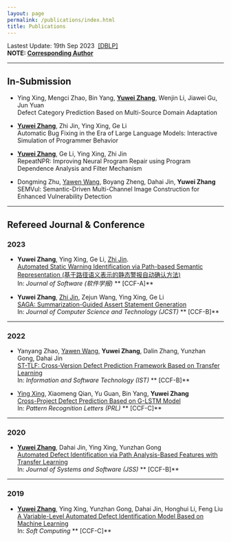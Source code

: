 ```yaml
---
layout: page
permalink: /publications/index.html
title: Publications
---
```


Lastest Update: 19th Sep 2023&nbsp; [[DBLP]](https://dblp.uni-trier.de/pid/95/8351-3.html)<br>
**NOTE: <u>Corresponding Author</u>**

---

## In-Submission

- Ying Xing, Mengci Zhao, Bin Yang, **<u>Yuwei Zhang</u>**, Wenjin Li, Jiawei Gu, Jun Yuan<br>Defect Category Prediction Based on Multi-Source Domain Adaptation<br>

- **<u>Yuwei Zhang</u>**, Zhi Jin, Ying Xing, Ge Li<br>Automatic Bug Fixing in the Era of Large Language Models: Interactive Simulation of Programmer Behavior<br>

- **<u>Yuwei Zhang</u>**, Ge Li, Ying Xing, Zhi Jin<br>RepeatNPR: Improving Neural Program Repair using Program Dependence Analysis and Filter Mechanism<br>

-  Dongming Zhu, <u>Yawen Wang</u>, Boyang Zheng, Dahai Jin, **Yuwei Zhang**<br>SEMVul: Semantic-Driven Multi-Channel Image Construction for Enhanced Vulnerability Detection<br>

---

## Refereed Journal & Conference

### 2023

- **Yuwei Zhang**, Ying Xing, Ge Li, <u>Zhi Jin</u>.<br>[Automated Static Warning Identification via Path-based Semantic Representation (基于路径语义表示的静态警报自动确认方法)](https://arxiv.org/abs/2306.15568)<br>In: *Journal of Software (软件学报)* ** [CCF-A]**<br>

- **Yuwei Zhang**, <u>Zhi Jin</u>, Zejun Wang, Ying Xing, Ge Li<br>[SAGA: Summarization-Guided Assert Statement Generation](https://arxiv.org/abs/2305.14808)<br>In: *Journal of Computer Science and Technology (JCST)* ** [CCF-B]**<br>

---

### 2022

- Yanyang Zhao, <u>Yawen Wang</u>, **Yuwei Zhang**, Dalin Zhang, Yunzhan Gong, Dahai Jin<br>[ST-TLF: Cross-Version Defect Prediction Framework Based on Transfer Learning](https://www.sciencedirect.com/science/article/abs/pii/S095058492200088X?via%3Dihub)<br>In: *Information and Software Technology (IST)* ** [CCF-B]**<br>

- <u>Ying Xing</u>, Xiaomeng Qian, Yu Guan, Bin Yang, **Yuwei Zhang**<br>[Cross-Project Defect Prediction Based on G-LSTM Model](https://www.sciencedirect.com/science/article/abs/pii/S0167865522001519?via%3Dihub)<br>In: *Pattern Recognition Letters (PRL)* ** [CCF-C]**<br>

---

### 2020

- **<u>Yuwei Zhang</u>**, Dahai Jin, Ying Xing, Yunzhan Gong<br>[Automated Defect Identification via Path Analysis-Based Features with Transfer Learning](https://www.sciencedirect.com/science/article/pii/S0164121220300662?via%3Dihub)<br>In: *Journal of Systems and Software (JSS)* ** [CCF-B]**<br>

---

### 2019

- **<u>Yuwei Zhang</u>**, Ying Xing, Yunzhan Gong, Dahai Jin, Honghui Li, Feng Liu<br>[A Variable-Level Automated Defect Identification Model Based on Machine Learning](https://link.springer.com/article/10.1007/s00500-019-03942-3)<br>In: *Soft Computing* ** [CCF-C]**<br>

